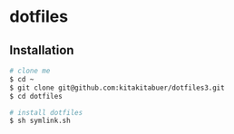 # dotfiles
## Installation

```bash
# clone me
$ cd ~
$ git clone git@github.com:kitakitabuer/dotfiles3.git
$ cd dotfiles

# install dotfiles
$ sh symlink.sh
```
